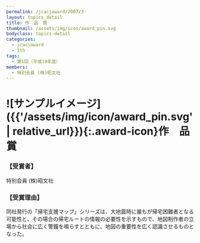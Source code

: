 ```yaml
---
permalink: /jcacjaward/2007/3
layout: topics_detail
title: 作　品　賞
thumbnail: /assets/img/icon/award_pin.svg
bodyclass: topics-detail
categories:
  - jcacjaward
  - 1th
tags:
  - 第1回（平成19年度）
members:
  - 特別会員 (株)昭文社
---
```


# ![サンプルイメージ]({{'/assets/img/icon/award_pin.svg' | relative_url}}){:.award-icon}作　品　賞

### 【受賞者】

特別会員 (株)昭文社

### 【受賞理由】

同社発行の「帰宅支援マップ」シリーズは、大地震時に誰もが帰宅困難者となる可能性と、その場合の帰宅ルートの情報の必要性を示すもので、地図制作者の立場から社会に広く警鐘を鳴らすとともに、地図の重要性を広く認識させるものとなった。
